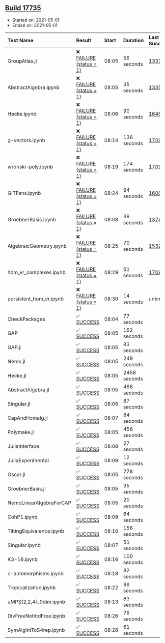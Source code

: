 ## [Build 17735](https://oscarci.mathematik.uni-kl.de/job/oscar/17735/)

* Started on: 2021-05-01
* Ended on: 2021-05-01

| Test Name    | Result | Start | Duration | Last Success | First Failure |
|:-------------|:-------|:------|:---------|:-------------|:--------------|
| GroupAtlas.jl | ❌ [FAILURE (status = 1)](https://oscarci.mathematik.uni-kl.de/job/oscar/17735/artifact/logs/build-17735/GroupAtlas.jl.log) | 08:05 | 56 seconds | [13311](https://oscarci.mathematik.uni-kl.de/job/oscar/13311/) | [13312](https://oscarci.mathematik.uni-kl.de/job/oscar/13312/) |
| AbstractAlgebra.ipynb | ❌ [FAILURE (status = 1)](https://oscarci.mathematik.uni-kl.de/job/oscar/17735/artifact/logs/build-17735/AbstractAlgebra.ipynb.log) | 08:05 | 35 seconds | [13355](https://oscarci.mathematik.uni-kl.de/job/oscar/13355/) | [13356](https://oscarci.mathematik.uni-kl.de/job/oscar/13356/) |
| Hecke.ipynb | ❌ [FAILURE (status = 1)](https://oscarci.mathematik.uni-kl.de/job/oscar/17735/artifact/logs/build-17735/Hecke.ipynb.log) | 08:06 | 90 seconds | [16463](https://oscarci.mathematik.uni-kl.de/job/oscar/16463/) | [16464](https://oscarci.mathematik.uni-kl.de/job/oscar/16464/) |
| g-vectors.ipynb | ❌ [FAILURE (status = 1)](https://oscarci.mathematik.uni-kl.de/job/oscar/17735/artifact/logs/build-17735/g-vectors.ipynb.log) | 08:14 | 136 seconds | [17099](https://oscarci.mathematik.uni-kl.de/job/oscar/17099/) | [17100](https://oscarci.mathematik.uni-kl.de/job/oscar/17100/) |
| wronski-poly.ipynb | ❌ [FAILURE (status = 1)](https://oscarci.mathematik.uni-kl.de/job/oscar/17735/artifact/logs/build-17735/wronski-poly.ipynb.log) | 08:19 | 174 seconds | [17098](https://oscarci.mathematik.uni-kl.de/job/oscar/17098/) | [17099](https://oscarci.mathematik.uni-kl.de/job/oscar/17099/) |
| GITFans.ipynb | ❌ [FAILURE (status = 1)](https://oscarci.mathematik.uni-kl.de/job/oscar/17735/artifact/logs/build-17735/GITFans.ipynb.log) | 08:24 | 94 seconds | [16068](https://oscarci.mathematik.uni-kl.de/job/oscar/16068/) | [16069](https://oscarci.mathematik.uni-kl.de/job/oscar/16069/) |
| GroebnerBasis.ipynb | ❌ [FAILURE (status = 1)](https://oscarci.mathematik.uni-kl.de/job/oscar/17735/artifact/logs/build-17735/GroebnerBasis.ipynb.log) | 08:08 | 39 seconds | [13748](https://oscarci.mathematik.uni-kl.de/job/oscar/13748/) | [13749](https://oscarci.mathematik.uni-kl.de/job/oscar/13749/) |
| AlgebraicGeometry.ipynb | ❌ [FAILURE (status = 1)](https://oscarci.mathematik.uni-kl.de/job/oscar/17735/artifact/logs/build-17735/AlgebraicGeometry.ipynb.log) | 08:25 | 70 seconds | [15322](https://oscarci.mathematik.uni-kl.de/job/oscar/15322/) | [15323](https://oscarci.mathematik.uni-kl.de/job/oscar/15323/) |
| hom_vr_complexes.ipynb | ❌ [FAILURE (status = 1)](https://oscarci.mathematik.uni-kl.de/job/oscar/17735/artifact/logs/build-17735/hom_vr_complexes.ipynb.log) | 08:29 | 61 seconds | [17099](https://oscarci.mathematik.uni-kl.de/job/oscar/17099/) | [17100](https://oscarci.mathematik.uni-kl.de/job/oscar/17100/) |
| persistent_hom_vr.ipynb | ❌ [FAILURE (status = 1)](https://oscarci.mathematik.uni-kl.de/job/oscar/17735/artifact/logs/build-17735/persistent_hom_vr.ipynb.log) | 08:30 | 14 seconds | unknown | unknown |
| CheckPackages | ✅ [SUCCESS](https://oscarci.mathematik.uni-kl.de/job/oscar/17735/artifact/logs/build-17735/CheckPackages.log) | 08:04 | 77 seconds |  |  |
| GAP | ✅ [SUCCESS](https://oscarci.mathematik.uni-kl.de/job/oscar/17735/artifact/logs/build-17735/GAP.log) | 08:05 | 162 seconds |  |  |
| GAP.jl | ✅ [SUCCESS](https://oscarci.mathematik.uni-kl.de/job/oscar/17735/artifact/logs/build-17735/GAP.jl.log) | 08:05 | 83 seconds |  |  |
| Nemo.jl | ✅ [SUCCESS](https://oscarci.mathematik.uni-kl.de/job/oscar/17735/artifact/logs/build-17735/Nemo.jl.log) | 08:05 | 249 seconds |  |  |
| Hecke.jl | ✅ [SUCCESS](https://oscarci.mathematik.uni-kl.de/job/oscar/17735/artifact/logs/build-17735/Hecke.jl.log) | 08:05 | 2458 seconds |  |  |
| AbstractAlgebra.jl | ✅ [SUCCESS](https://oscarci.mathematik.uni-kl.de/job/oscar/17735/artifact/logs/build-17735/AbstractAlgebra.jl.log) | 08:05 | 488 seconds |  |  |
| Singular.jl | ✅ [SUCCESS](https://oscarci.mathematik.uni-kl.de/job/oscar/17735/artifact/logs/build-17735/Singular.jl.log) | 08:05 | 87 seconds |  |  |
| CapAndHomalg.jl | ✅ [SUCCESS](https://oscarci.mathematik.uni-kl.de/job/oscar/17735/artifact/logs/build-17735/CapAndHomalg.jl.log) | 08:07 | 84 seconds |  |  |
| Polymake.jl | ✅ [SUCCESS](https://oscarci.mathematik.uni-kl.de/job/oscar/17735/artifact/logs/build-17735/Polymake.jl.log) | 08:05 | 456 seconds |  |  |
| JuliaInterface | ✅ [SUCCESS](https://oscarci.mathematik.uni-kl.de/job/oscar/17735/artifact/logs/build-17735/JuliaInterface.log) | 08:08 | 27 seconds |  |  |
| JuliaExperimental | ✅ [SUCCESS](https://oscarci.mathematik.uni-kl.de/job/oscar/17735/artifact/logs/build-17735/JuliaExperimental.log) | 08:09 | 12 seconds |  |  |
| Oscar.jl | ✅ [SUCCESS](https://oscarci.mathematik.uni-kl.de/job/oscar/17735/artifact/logs/build-17735/Oscar.jl.log) | 08:05 | 778 seconds |  |  |
| GroebnerBasis.jl | ✅ [SUCCESS](https://oscarci.mathematik.uni-kl.de/job/oscar/17735/artifact/logs/build-17735/GroebnerBasis.jl.log) | 08:05 | 35 seconds |  |  |
| NemoLinearAlgebraForCAP | ✅ [SUCCESS](https://oscarci.mathematik.uni-kl.de/job/oscar/17735/artifact/logs/build-17735/NemoLinearAlgebraForCAP.log) | 08:05 | 20 seconds |  |  |
| CohP1.ipynb | ✅ [SUCCESS](https://oscarci.mathematik.uni-kl.de/job/oscar/17735/artifact/logs/build-17735/CohP1.ipynb.log) | 08:09 | 64 seconds |  |  |
| TiltingEquivalence.ipynb | ✅ [SUCCESS](https://oscarci.mathematik.uni-kl.de/job/oscar/17735/artifact/logs/build-17735/TiltingEquivalence.ipynb.log) | 08:10 | 156 seconds |  |  |
| Singular.ipynb | ✅ [SUCCESS](https://oscarci.mathematik.uni-kl.de/job/oscar/17735/artifact/logs/build-17735/Singular.ipynb.log) | 08:07 | 51 seconds |  |  |
| K3-16.ipynb | ✅ [SUCCESS](https://oscarci.mathematik.uni-kl.de/job/oscar/17735/artifact/logs/build-17735/K3-16.ipynb.log) | 08:16 | 100 seconds |  |  |
| c-automorphisms.ipynb | ✅ [SUCCESS](https://oscarci.mathematik.uni-kl.de/job/oscar/17735/artifact/logs/build-17735/c-automorphisms.ipynb.log) | 08:18 | 82 seconds |  |  |
| Tropicalization.ipynb | ✅ [SUCCESS](https://oscarci.mathematik.uni-kl.de/job/oscar/17735/artifact/logs/build-17735/Tropicalization.ipynb.log) | 08:22 | 99 seconds |  |  |
| uMPS(2,2,4)_0dim.ipynb | ✅ [SUCCESS](https://oscarci.mathematik.uni-kl.de/job/oscar/17735/artifact/logs/build-17735/uMPS-2-2-4-_0dim.ipynb.log) | 08:13 | 83 seconds |  |  |
| DivFreeNotIndFree.ipynb | ✅ [SUCCESS](https://oscarci.mathematik.uni-kl.de/job/oscar/17735/artifact/logs/build-17735/DivFreeNotIndFree.ipynb.log) | 08:26 | 79 seconds |  |  |
| SymAlgIntToS4rep.ipynb | ✅ [SUCCESS](https://oscarci.mathematik.uni-kl.de/job/oscar/17735/artifact/logs/build-17735/SymAlgIntToS4rep.ipynb.log) | 08:28 | 61 seconds |  |  |

